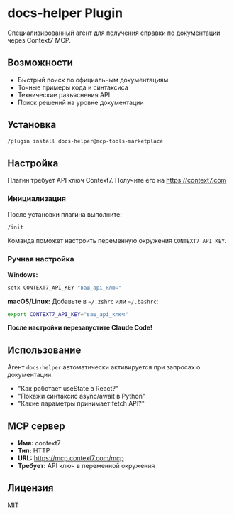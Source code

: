# docs-helper Plugin

Специализированный агент для получения справки по документации через Context7 MCP.

## Возможности

- Быстрый поиск по официальным документациям
- Точные примеры кода и синтаксиса
- Технические разъяснения API
- Поиск решений на уровне документации

## Установка

```bash
/plugin install docs-helper@mcp-tools-marketplace
```

## Настройка

Плагин требует API ключ Context7. Получите его на https://context7.com

### Инициализация

После установки плагина выполните:

```bash
/init
```

Команда поможет настроить переменную окружения `CONTEXT7_API_KEY`.

### Ручная настройка

**Windows:**
```cmd
setx CONTEXT7_API_KEY "ваш_api_ключ"
```

**macOS/Linux:**
Добавьте в `~/.zshrc` или `~/.bashrc`:
```bash
export CONTEXT7_API_KEY="ваш_api_ключ"
```

**После настройки перезапустите Claude Code!**

## Использование

Агент `docs-helper` автоматически активируется при запросах о документации:
- "Как работает useState в React?"
- "Покажи синтаксис async/await в Python"
- "Какие параметры принимает fetch API?"

## MCP сервер

- **Имя:** context7
- **Тип:** HTTP
- **URL:** https://mcp.context7.com/mcp
- **Требует:** API ключ в переменной окружения

## Лицензия

MIT

